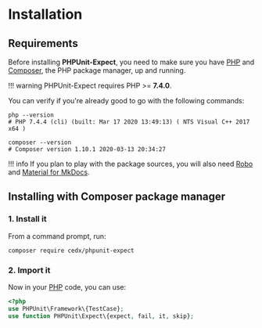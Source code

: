 # Installation

## Requirements
Before installing **PHPUnit-Expect**, you need to make sure you have [PHP](https://www.php.net)
and [Composer](https://getcomposer.org), the PHP package manager, up and running.

!!! warning
    PHPUnit-Expect requires PHP >= **7.4.0**.
    
You can verify if you're already good to go with the following commands:

```shell
php --version
# PHP 7.4.4 (cli) (built: Mar 17 2020 13:49:13) ( NTS Visual C++ 2017 x64 )

composer --version
# Composer version 1.10.1 2020-03-13 20:34:27
```

!!! info
    If you plan to play with the package sources, you will also need
    [Robo](https://robo.li) and [Material for MkDocs](https://squidfunk.github.io/mkdocs-material).

## Installing with Composer package manager

### 1. Install it
From a command prompt, run:

```shell
composer require cedx/phpunit-expect
```

### 2. Import it
Now in your [PHP](https://www.php.net) code, you can use:

```php
<?php
use PHPUnit\Framework\{TestCase};
use function PHPUnit\Expect\{expect, fail, it, skip};
```
